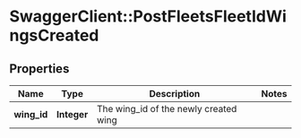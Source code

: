 # SwaggerClient::PostFleetsFleetIdWingsCreated

## Properties
Name | Type | Description | Notes
------------ | ------------- | ------------- | -------------
**wing_id** | **Integer** | The wing_id of the newly created wing | 


